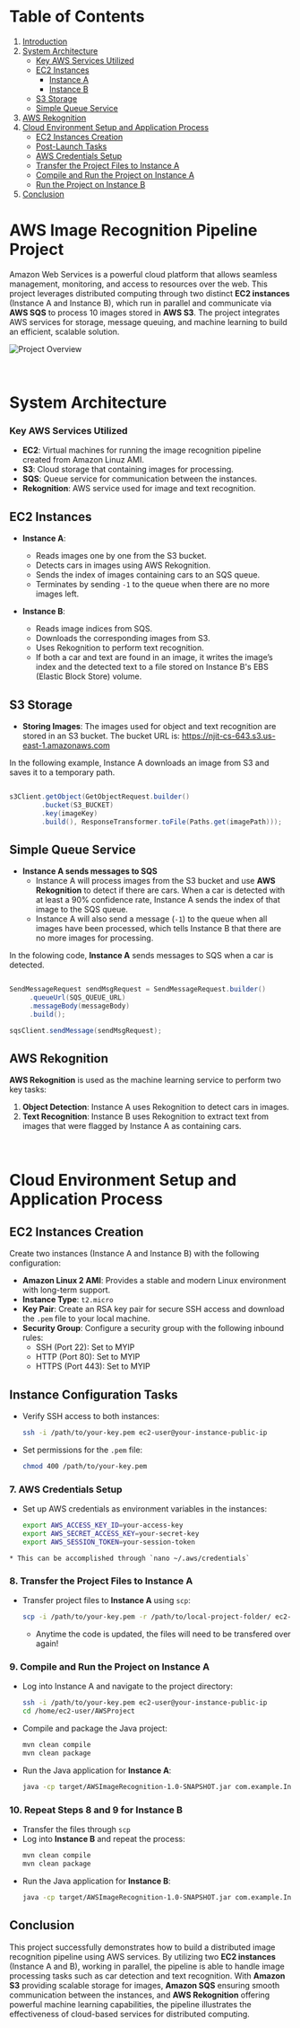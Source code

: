 # Table of Contents

1. [Introduction](#aws-image-recognition-pipeline-project)
2. [System Architecture](#system-architecture)
   - [Key AWS Services Utilized](#key-aws-services-utilized)
   - [EC2 Instances](#ec2-instances)
     - [Instance A](#instance-a)
     - [Instance B](#instance-b)
   - [S3 Storage](#s3-storage)
   - [Simple Queue Service](#simple-queue-service)
3. [AWS Rekognition](#aws-rekognition)
4. [Cloud Environment Setup and Application Process](#cloud-environment-setup-and-application-process)
   - [EC2 Instances Creation](#ec2-instances-creation)
   - [Post-Launch Tasks](#post-launch-tasks)
   - [AWS Credentials Setup](#aws-credentials-setup)
   - [Transfer the Project Files to Instance A](#transfer-the-project-files-to-instance-a)
   - [Compile and Run the Project on Instance A](#compile-and-run-the-project-on-instance-a)
   - [Run the Project on Instance B](#run-the-project-on-instance-b)
5. [Conclusion](#conclusion)


# AWS Image Recognition Pipeline Project

Amazon Web Services is a powerful cloud platform that allows seamless management, monitoring, and access to resources over the web. This project leverages distributed computing through two distinct **EC2 instances** (Instance A and Instance B), which run in parallel and communicate via **AWS SQS** to process 10 images stored in **AWS S3**. The project integrates AWS services for storage, message queuing, and machine learning to build an efficient, scalable solution.

![Project Overview](//AWSImageRecognition/aws/src/images/fig1.jpg)




<br>

# System Architecture
### Key AWS Services Utilized
- **EC2**: Virtual machines for running the image recognition pipeline created from Amazon Linuz AMI.
- **S3**: Cloud storage that containing images for processing.
- **SQS**: Queue service for communication between the instances.
- **Rekognition**: AWS service used for image and text recognition.

## EC2 Instances
- **Instance A**: 
  - Reads images one by one from the S3 bucket.
  - Detects cars in images using AWS Rekognition.
  - Sends the index of images containing cars to an SQS queue.
  - Terminates by sending `-1` to the queue when there are no more images left.
  
- **Instance B**:
  - Reads image indices from SQS.
  - Downloads the corresponding images from S3.
  - Uses Rekognition to perform text recognition.
  - If both a car and text are found in an image, it writes the image’s index and the detected text to a file stored on Instance B's EBS (Elastic Block Store) volume.

## S3 Storage

 - **Storing Images**:
   The images used for object and text recognition are stored in an S3 bucket. The bucket URL is: https://njit-cs-643.s3.us-east-1.amazonaws.com

In the following example, Instance A downloads an image from S3 and saves it to a temporary path. 

```java

s3Client.getObject(GetObjectRequest.builder()
        .bucket(S3_BUCKET)
        .key(imageKey)
        .build(), ResponseTransformer.toFile(Paths.get(imagePath)));

```

## Simple Queue Service

 - **Instance A sends messages to SQS**
   - Instance A will process images from the S3 bucket and use **AWS Rekognition** to detect if there are cars. When a car is detected with at least a 90% confidence rate, Instance A sends the index of that image to the SQS queue.
   - Instance A will also send a message (`-1`) to the queue when all images have been processed, which tells Instance B that there are no more images for processing.

In the folowing code, **Instance A** sends messages to SQS when a car is detected.
   ```java

   SendMessageRequest sendMsgRequest = SendMessageRequest.builder()
        .queueUrl(SQS_QUEUE_URL)
        .messageBody(messageBody)
        .build();

sqsClient.sendMessage(sendMsgRequest);

  ```

## AWS Rekognition

**AWS Rekognition** is used as the machine learning service to perform two key tasks:
1. **Object Detection**: Instance A uses Rekognition to detect cars in images.
2. **Text Recognition**: Instance B uses Rekognition to extract text from images that were flagged by Instance A as containing cars.

<br>

# Cloud Environment Setup and Application Process


## EC2 Instances Creation

Create two instances (Instance A and Instance B) with the following configuration:

- **Amazon Linux 2 AMI**: Provides a stable and modern Linux environment with long-term support.
- **Instance Type**: `t2.micro`
- **Key Pair**: Create an RSA key pair for secure SSH access and download the `.pem` file to your local machine.
- **Security Group**: Configure a security group with the following inbound rules:
  - SSH (Port 22): Set to MYIP
  - HTTP (Port 80): Set to MYIP
  - HTTPS (Port 443): Set to MYIP

## Instance Configuration Tasks
   - Verify SSH access to both instances:
     ```bash
     ssh -i /path/to/your-key.pem ec2-user@your-instance-public-ip
     ```
   - Set permissions for the `.pem` file:
     ```bash
     chmod 400 /path/to/your-key.pem
     ```

### 7. **AWS Credentials Setup**
   - Set up AWS credentials as environment variables in the instances:
     ```bash
     export AWS_ACCESS_KEY_ID=your-access-key
     export AWS_SECRET_ACCESS_KEY=your-secret-key
     export AWS_SESSION_TOKEN=your-session-token  
     ```

    * This can be accomplished through `nano ~/.aws/credentials`

### 8. **Transfer the Project Files to Instance A**
   - Transfer project files to **Instance A** using `scp`:
     ```bash
     scp -i /path/to/your-key.pem -r /path/to/local-project-folder/ ec2-user@your-instance-public-ip:/home/ec2-user/
     ```

     * Anytime the code is updated, the files will need to be transfered over again!

### 9. **Compile and Run the Project on Instance A**
   - Log into Instance A and navigate to the project directory:
     ```bash
     ssh -i /path/to/your-key.pem ec2-user@your-instance-public-ip
     cd /home/ec2-user/AWSProject
     ```
   - Compile and package the Java project:
     ```bash
     mvn clean compile
     mvn clean package
     ```
   - Run the Java application for **Instance A**:
     ```bash
     java -cp target/AWSImageRecognition-1.0-SNAPSHOT.jar com.example.Instances
     ```

### 10. Repeat Steps 8 and 9 for Instance B
   - Transfer the files through `scp`
   - Log into **Instance B** and repeat the process:
     ```bash
     mvn clean compile
     mvn clean package
     ```
   - Run the Java application for **Instance B**:
     ```bash
     java -cp target/AWSImageRecognition-1.0-SNAPSHOT.jar com.example.Instances
     ```

## Conclusion

This project successfully demonstrates how to build a distributed image recognition pipeline using AWS services. By utilizing two **EC2 instances** (Instance A and B), working in parallel, the pipeline is able to handle image processing tasks such as car detection and text recognition. With **Amazon S3** providing scalable storage for images, **Amazon SQS** ensuring smooth communication between the instances, and **AWS Rekognition** offering powerful machine learning capabilities, the pipeline illustrates the effectiveness of cloud-based services for distributed computing.

